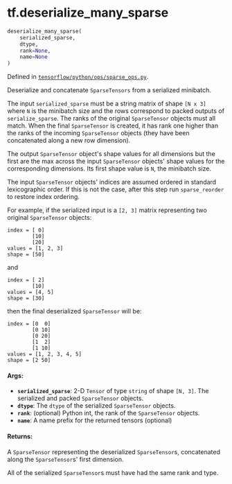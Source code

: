 <div itemscope itemtype="http://developers.google.com/ReferenceObject">
<meta itemprop="name" content="tf.deserialize_many_sparse" />
</div>

# tf.deserialize_many_sparse

``` python
deserialize_many_sparse(
    serialized_sparse,
    dtype,
    rank=None,
    name=None
)
```



Defined in [`tensorflow/python/ops/sparse_ops.py`](https://www.tensorflow.org/code/tensorflow/python/ops/sparse_ops.py).

Deserialize and concatenate `SparseTensors` from a serialized minibatch.

The input `serialized_sparse` must be a string matrix of shape `[N x 3]` where
`N` is the minibatch size and the rows correspond to packed outputs of
`serialize_sparse`.  The ranks of the original `SparseTensor` objects
must all match.  When the final `SparseTensor` is created, it has rank one
higher than the ranks of the incoming `SparseTensor` objects (they have been
concatenated along a new row dimension).

The output `SparseTensor` object's shape values for all dimensions but the
first are the max across the input `SparseTensor` objects' shape values
for the corresponding dimensions.  Its first shape value is `N`, the minibatch
size.

The input `SparseTensor` objects' indices are assumed ordered in
standard lexicographic order.  If this is not the case, after this
step run `sparse_reorder` to restore index ordering.

For example, if the serialized input is a `[2, 3]` matrix representing two
original `SparseTensor` objects:

    index = [ 0]
            [10]
            [20]
    values = [1, 2, 3]
    shape = [50]

and

    index = [ 2]
            [10]
    values = [4, 5]
    shape = [30]

then the final deserialized `SparseTensor` will be:

    index = [0  0]
            [0 10]
            [0 20]
            [1  2]
            [1 10]
    values = [1, 2, 3, 4, 5]
    shape = [2 50]

#### Args:

* <b>`serialized_sparse`</b>: 2-D `Tensor` of type `string` of shape `[N, 3]`.
    The serialized and packed `SparseTensor` objects.
* <b>`dtype`</b>: The `dtype` of the serialized `SparseTensor` objects.
* <b>`rank`</b>: (optional) Python int, the rank of the `SparseTensor` objects.
* <b>`name`</b>: A name prefix for the returned tensors (optional)


#### Returns:

  A `SparseTensor` representing the deserialized `SparseTensor`s,
  concatenated along the `SparseTensor`s' first dimension.

  All of the serialized `SparseTensor`s must have had the same rank and type.